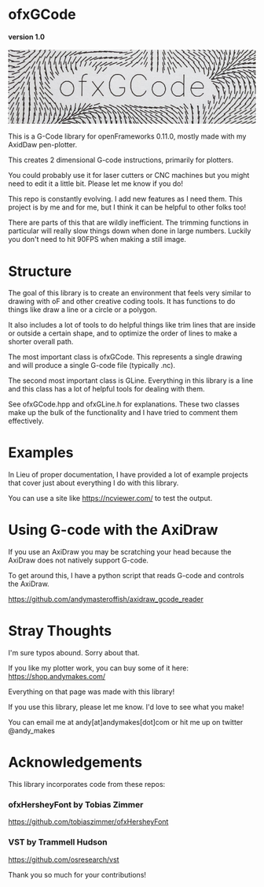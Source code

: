 # ofxGCode
#### version 1.0

![ofxGCode drawings](https://github.com/andymasteroffish/ofxGCode/blob/main/topper.jpg)

This is a G-Code library for openFrameworks 0.11.0, mostly made with my AxidDaw pen-plotter.

This creates 2 dimensional G-code instructions, primarily for plotters.

You could probably use it for laser cutters or CNC machines but you might need to edit it a little bit. Please let me know if you do!

This repo is constantly evolving. I add new features as I need them. This project is by me and for me, but I think it can be helpful to other folks too!

There are parts of this that are wildly inefficient. The trimming functions in particular will really slow things down when done in large numbers. Luckily you don't need to hit 90FPS when making a still image.

# Structure

The goal of this library is to create an environment that feels very similar to drawing with oF and other creative coding tools. It has functions to do things like draw a line or a circle or a polygon.

It also includes a lot of tools to do helpful things like trim lines that are inside or outside a certain shape, and to optimize the order of lines to make a shorter overall path.

The most important class is ofxGCode. This represents a single drawing and will produce a single G-code file (typically .nc).

The second most important class is GLine. Everything in this library is a line and this class has a lot of helpful tools for dealing with them.

See ofxGCode.hpp and ofxGLine.h for explanations. These two classes make up the bulk of the functionality and I have tried to comment them effectively.

# Examples

In Lieu of proper documentation, I have provided a lot of example projects that cover just about everything I do with this library.

You can use a site like https://ncviewer.com/ to test the output.


# Using G-code with the AxiDraw

If you use an AxiDraw you may be scratching your head because the AxiDraw does not natively support G-code.

To get around this, I have a python script that reads G-code and controls the AxiDraw.

https://github.com/andymasteroffish/axidraw_gcode_reader



# Stray Thoughts

I'm sure typos abound. Sorry about that.

If you like my plotter work, you can buy some of it here: https://shop.andymakes.com/

Everything on that page was made with this library!

If you use this library, please let me know. I'd love to see what you make!

You can email me at andy[at]andymakes[dot]com or hit me up on twitter @andy_makes


# Acknowledgements

This library incorporates code from these repos:

### ofxHersheyFont by Tobias Zimmer
https://github.com/tobiaszimmer/ofxHersheyFont

### VST by Trammell Hudson
https://github.com/osresearch/vst

Thank you so much for your contributions!